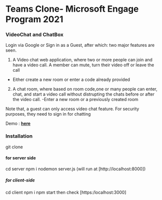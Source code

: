 # Teams Clone- Microsoft Engage Program 2021

### VideoChat and ChatBox
Login via Google or Sign in as a Guest, after which: two major features are seen.

1. A Video chat web application, where two or more people can join and have a video call. A member can mute, turn their video off or leave the call
- Either create a new room or enter a code already provided
2. A chat room, where based on room code,one or many people can enter, chat, and start a video call without distrupting the chats before or after the video call.
-Enter a new room or a previously created room

Note that, a guest can only access video chat feature. For security purposes, they need to sign in for chatting

Demo : **[here](https://engage-29989.web.app/)**

### Installation
 git clone
 
 #### for server side
 cd server
 npm i
 nodemon server.js (will run at [http://localhost:8000])
 ##### for client-side
 cd client
 npm i
 npm start
 then check [https:/localhost:3000]
 
 



